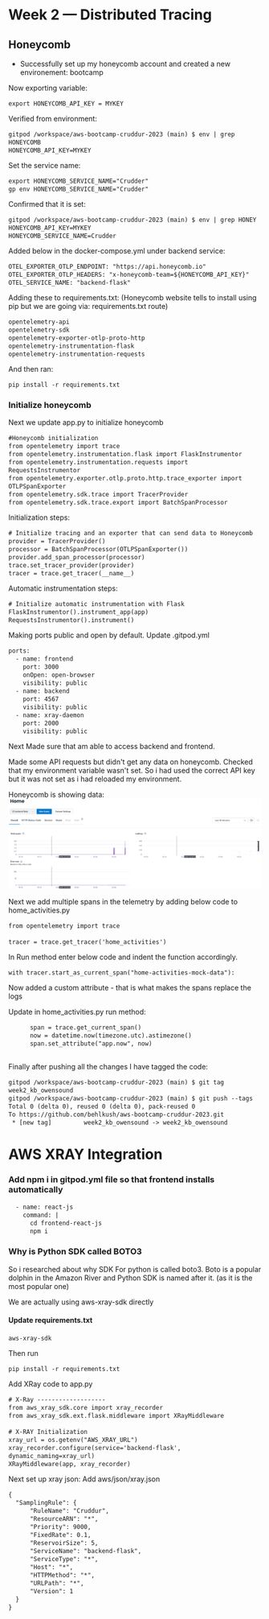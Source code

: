# Week 2 — Distributed Tracing

## Honeycomb
- Successfully set up my honeycomb account and created a new environement: bootcamp



Now exporting variable:
```
export HONEYCOMB_API_KEY = MYKEY
```

Verified from environment:
```
gitpod /workspace/aws-bootcamp-cruddur-2023 (main) $ env | grep HONEYCOMB
HONEYCOMB_API_KEY=MYKEY
```

Set the service name:
```
export HONEYCOMB_SERVICE_NAME="Crudder"
gp env HONEYCOMB_SERVICE_NAME="Crudder"
```

Confirmed that it is set:
```
gitpod /workspace/aws-bootcamp-cruddur-2023 (main) $ env | grep HONEY
HONEYCOMB_API_KEY=MYKEY
HONEYCOMB_SERVICE_NAME=Crudder
```


Added below in the docker-compose.yml under backend service:
```
OTEL_EXPORTER_OTLP_ENDPOINT: "https://api.honeycomb.io"
OTEL_EXPORTER_OTLP_HEADERS: "x-honeycomb-team=${HONEYCOMB_API_KEY}"
OTEL_SERVICE_NAME: "backend-flask"
```

Adding these to requirements.txt: (Honeycomb website tells to install using pip but we are going via: requirements.txt route)

```
opentelemetry-api 
opentelemetry-sdk 
opentelemetry-exporter-otlp-proto-http 
opentelemetry-instrumentation-flask 
opentelemetry-instrumentation-requests
```

And then ran:

```
pip install -r requirements.txt
```

### Initialize honeycomb
Next we update app.py to initialize honeycomb

```
#Honeycomb initialization
from opentelemetry import trace
from opentelemetry.instrumentation.flask import FlaskInstrumentor
from opentelemetry.instrumentation.requests import RequestsInstrumentor
from opentelemetry.exporter.otlp.proto.http.trace_exporter import OTLPSpanExporter
from opentelemetry.sdk.trace import TracerProvider
from opentelemetry.sdk.trace.export import BatchSpanProcessor
```

Initialization steps:
```
# Initialize tracing and an exporter that can send data to Honeycomb
provider = TracerProvider()
processor = BatchSpanProcessor(OTLPSpanExporter())
provider.add_span_processor(processor)
trace.set_tracer_provider(provider)
tracer = trace.get_tracer(__name__)
```

Automatic instrumentation steps:
```
# Initialize automatic instrumentation with Flask
FlaskInstrumentor().instrument_app(app)
RequestsInstrumentor().instrument()
```


Making ports public and open by default. Update .gitpod.yml
```
ports:
  - name: frontend
    port: 3000
    onOpen: open-browser
    visibility: public
  - name: backend
    port: 4567
    visibility: public
  - name: xray-daemon
    port: 2000
    visibility: public
```


Next Made sure that am able to access backend and frontend.

Made some API requests but didn't get any data on honeycomb.
Checked that my environment variable wasn't set. So i had used the correct API key but it was not set as i had reloaded my environment.

Honeycomb is showing data:
![honeycomb data](assets/honeycomb_working.png)

Next we add multiple spans in the telemetry by adding below code to home_activities.py
```
from opentelemetry import trace

tracer = trace.get_tracer('home_activities')

```

In Run method enter below code and indent the function accordingly.
```
with tracer.start_as_current_span("home-activities-mock-data"):
```

Now added a custom attribute - that is what makes the spans replace the logs

Update in home_activities.py run method:
```
      span = trace.get_current_span()
      now = datetime.now(timezone.utc).astimezone()
      span.set_attribute("app.now", now)
 
```

Finally after pushing all the changes I have tagged the code:

```
gitpod /workspace/aws-bootcamp-cruddur-2023 (main) $ git tag week2_kb_owensound
gitpod /workspace/aws-bootcamp-cruddur-2023 (main) $ git push --tags
Total 0 (delta 0), reused 0 (delta 0), pack-reused 0
To https://github.com/behlkush/aws-bootcamp-cruddur-2023.git
 * [new tag]         week2_kb_owensound -> week2_kb_owensound
```


# AWS XRAY Integration

### Add npm i in gitpod.yml file so that frontend installs automatically
```
  - name: react-js
    command: |
      cd frontend-react-js
      npm i    
 ```
 
 ### Why is Python SDK called BOTO3
 So i researched about why SDK For python is called boto3. Boto is a popular dolphin in the Amazon River and Python SDK is named after it. (as it is the most popular one)
 
 We are actually using aws-xray-sdk directly
 
 #### Update requirements.txt
 ```
 aws-xray-sdk
 ```
 
 Then run
 
 ```
 pip install -r requirements.txt
 ```
 
 Add XRay code to app.py
 
 ```
 # X-Ray -------------------
from aws_xray_sdk.core import xray_recorder
from aws_xray_sdk.ext.flask.middleware import XRayMiddleware

# X-RAY Initialization
xray_url = os.getenv("AWS_XRAY_URL")
xray_recorder.configure(service='backend-flask', dynamic_naming=xray_url)
XRayMiddleware(app, xray_recorder)
```

Next set up xray json: Add aws/json/xray.json
```
{
  "SamplingRule": {
      "RuleName": "Cruddur",
      "ResourceARN": "*",
      "Priority": 9000,
      "FixedRate": 0.1,
      "ReservoirSize": 5,
      "ServiceName": "backend-flask",
      "ServiceType": "*",
      "Host": "*",
      "HTTPMethod": "*",
      "URLPath": "*",
      "Version": 1
  }
}
```
